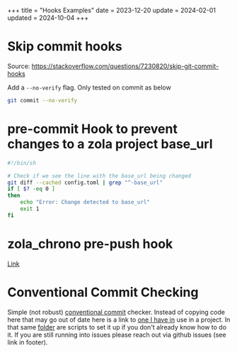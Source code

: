 +++
title = "Hooks Examples"
date = 2023-12-20
update = 2024-02-01
updated = 2024-10-04
+++

# Skip commit hooks

Source: <https://stackoverflow.com/questions/7230820/skip-git-commit-hooks>

Add a `--no-verify` flag. Only tested on commit as below

```sh
git commit --no-verify
```

# pre-commit Hook to prevent changes to a zola project base_url

```bash
#!/bin/sh

# Check if we see the line with the base_url being changed
git diff --cached config.toml | grep "^-base_url"
if [ $? -eq 0 ]
then
    echo "Error: Change detected to base_url"
    exit 1
fi
```

# zola_chrono pre-push hook

[Link](@/misc/documentation_update.md#setting-up-a-pre-push-hook)

# Conventional Commit Checking

Simple (not robust) [conventional commit](https://www.conventionalcommits.org/en/v1.0.0/#summary) checker.
Instead of copying code here that may go out of date here is a link to [one I have in](https://github.com/rust-practice/cargo-leet/blob/develop/scripts/commit-msg) use in a project.
In that same [folder](https://github.com/rust-practice/cargo-leet/tree/develop/scripts) are scripts to set it up if you don't already know how to do it.
If you are still running into issues please reach out via github issues (see link in footer).
